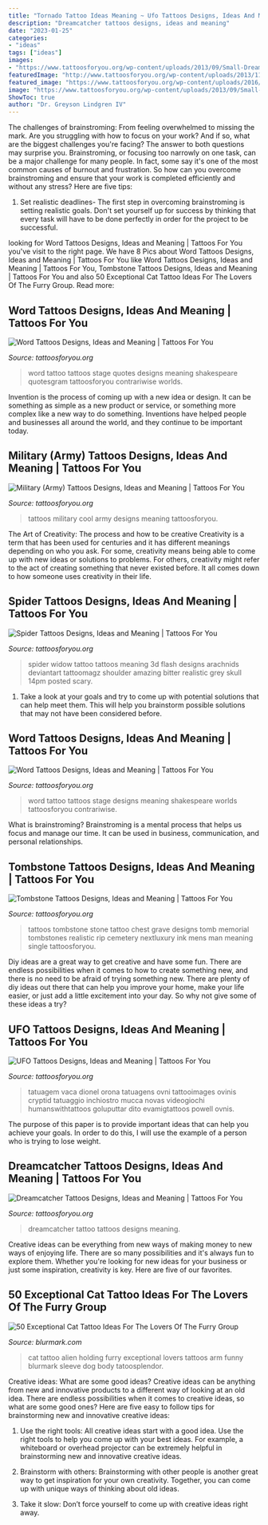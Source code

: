 ```yaml
---
title: "Tornado Tattoo Ideas Meaning ~ Ufo Tattoos Designs, Ideas And Meaning"
description: "Dreamcatcher tattoos designs, ideas and meaning"
date: "2023-01-25"
categories:
- "ideas"
tags: ["ideas"]
images:
- "https://www.tattoosforyou.org/wp-content/uploads/2013/09/Small-Dreamcatcher-Tattoo.jpg"
featuredImage: "http://www.tattoosforyou.org/wp-content/uploads/2013/11/Spider-Tattoo-Flash.jpg"
featured_image: "https://www.tattoosforyou.org/wp-content/uploads/2016/02/UFO-Tattoo-Sleeve.jpg"
image: "https://www.tattoosforyou.org/wp-content/uploads/2013/09/Small-Dreamcatcher-Tattoo.jpg"
ShowToc: true
author: "Dr. Greyson Lindgren IV"
---
```



The challenges of brainstroming: From feeling overwhelmed to missing the mark.
Are you struggling with how to focus on your work? And if so, what are the biggest challenges you're facing? The answer to both questions may surprise you. Brainstroming, or focusing too narrowly on one task, can be a major challenge for many people. In fact, some say it's one of the most common causes of burnout and frustration. 
So how can you overcome brainstroming and ensure that your work is completed efficiently and without any stress? Here are five tips: 

1. Set realistic deadlines- The first step in overcoming brainstroming is setting realistic goals. Don't set yourself up for success by thinking that every task will have to be done perfectly in order for the project to be successful.

	

		
looking for Word Tattoos Designs, Ideas and Meaning | Tattoos For You you've visit to the right page. We have 8 Pics about Word Tattoos Designs, Ideas and Meaning | Tattoos For You like Word Tattoos Designs, Ideas and Meaning | Tattoos For You, Tombstone Tattoos Designs, Ideas and Meaning | Tattoos For You and also 50 Exceptional Cat Tattoo Ideas For The Lovers Of The Furry Group. Read more:
		
    
## Word Tattoos Designs, Ideas And Meaning | Tattoos For You

<img loading=lazy src="http://www.tattoosforyou.org/wp-content/uploads/2013/09/Word-Tattoo.jpg" onerror="this.onerror=null;this.src='https://tse2.mm.bing.net/th?id=OIP.EEPehCY6HTJzhN2eJMO9oQHaJ4&amp;pid=15.1';" alt="Word Tattoos Designs, Ideas and Meaning | Tattoos For You">

_Source: tattoosforyou.org_

>word tattoo tattoos stage quotes designs meaning shakespeare quotesgram tattoosforyou contrariwise worlds. 

	

Invention is the process of coming up with a new idea or design. It can be something as simple as a new product or service, or something more complex like a new way to do something. Inventions have helped people and businesses all around the world, and they continue to be important today.

    
## Military (Army) Tattoos Designs, Ideas And Meaning | Tattoos For You

<img loading=lazy src="http://www.tattoosforyou.org/wp-content/uploads/2013/10/Cool-Military-Tattoos-767x1024.jpg" onerror="this.onerror=null;this.src='https://tse4.mm.bing.net/th?id=OIP.vYqAfy9oNgkNuFCnZrNHZAHaJ4&amp;pid=15.1';" alt="Military (Army) Tattoos Designs, Ideas and Meaning | Tattoos For You">

_Source: tattoosforyou.org_

>tattoos military cool army designs meaning tattoosforyou. 

	

The Art of Creativity: The process and how to be creative
Creativity is a term that has been used for centuries and it has different meanings depending on who you ask. For some, creativity means being able to come up with new ideas or solutions to problems. For others, creativity might refer to the act of creating something that never existed before. It all comes down to how someone uses creativity in their life.

    
## Spider Tattoos Designs, Ideas And Meaning | Tattoos For You

<img loading=lazy src="http://www.tattoosforyou.org/wp-content/uploads/2013/11/Spider-Tattoo-Flash.jpg" onerror="this.onerror=null;this.src='https://tse2.mm.bing.net/th?id=OIP._LczlDndpmLrzu9h0MaFLQHaJ4&amp;pid=15.1';" alt="Spider Tattoos Designs, Ideas and Meaning | Tattoos For You">

_Source: tattoosforyou.org_

>spider widow tattoo tattoos meaning 3d flash designs arachnids deviantart tattoomagz shoulder amazing bitter realistic grey skull 14pm posted scary. 

	

1. Take a look at your goals and try to come up with potential solutions that can help meet them. This will help you brainstorm possible solutions that may not have been considered before.

    
## Word Tattoos Designs, Ideas And Meaning | Tattoos For You

<img loading=lazy src="http://www.tattoosforyou.org/wp-content/uploads/2013/09/Word-Tattoo-768x1024.jpg" onerror="this.onerror=null;this.src='https://tse4.mm.bing.net/th?id=OIP.a9B56tqR48Ijfq0lV76OYgHaJ4&amp;pid=15.1';" alt="Word Tattoos Designs, Ideas and Meaning | Tattoos For You">

_Source: tattoosforyou.org_

>word tattoo tattoos stage designs meaning shakespeare worlds tattoosforyou contrariwise. 

	

What is brainstroming? Brainstroming is a mental process that helps us focus and manage our time. It can be used in business, communication, and personal relationships.

    
## Tombstone Tattoos Designs, Ideas And Meaning | Tattoos For You

<img loading=lazy src="https://www.tattoosforyou.org/wp-content/uploads/2016/11/Tombstones-Tattoos.jpg" onerror="this.onerror=null;this.src='https://tse1.mm.bing.net/th?id=OIP.ZR5eHCNZ5tkmwez9zuzbjQHaJ4&amp;pid=15.1';" alt="Tombstone Tattoos Designs, Ideas and Meaning | Tattoos For You">

_Source: tattoosforyou.org_

>tattoos tombstone stone tattoo chest grave designs tomb memorial tombstones realistic rip cemetery nextluxury ink mens man meaning single tattoosforyou. 

	

Diy ideas are a great way to get creative and have some fun. There are endless possibilities when it comes to how to create something new, and there is no need to be afraid of trying something new. There are plenty of diy ideas out there that can help you improve your home, make your life easier, or just add a little excitement into your day. So why not give some of these ideas a try?

    
## UFO Tattoos Designs, Ideas And Meaning | Tattoos For You

<img loading=lazy src="https://www.tattoosforyou.org/wp-content/uploads/2016/02/UFO-Tattoo-Sleeve.jpg" onerror="this.onerror=null;this.src='https://tse1.mm.bing.net/th?id=OIP.0ZoC1mJNX0wggCnrbvV4uAHaLE&amp;pid=15.1';" alt="UFO Tattoos Designs, Ideas and Meaning | Tattoos For You">

_Source: tattoosforyou.org_

>tatuagem vaca dionel orona tatuagens ovni tattooimages ovinis cryptid tatuaggio inchiostro mucca novas videogiochi humanswithtattoos goluputtar dito evamigtattoos powell ovnis. 

	

The purpose of this paper is to provide important ideas that can help you achieve your goals. In order to do this, I will use the example of a person who is trying to lose weight.

    
## Dreamcatcher Tattoos Designs, Ideas And Meaning | Tattoos For You

<img loading=lazy src="https://www.tattoosforyou.org/wp-content/uploads/2013/09/Small-Dreamcatcher-Tattoo.jpg" onerror="this.onerror=null;this.src='https://tse3.mm.bing.net/th?id=OIP.Q6AV3ULSeOHsuD5KJxDu1AHaLE&amp;pid=15.1';" alt="Dreamcatcher Tattoos Designs, Ideas and Meaning | Tattoos For You">

_Source: tattoosforyou.org_

>dreamcatcher tattoo tattoos designs meaning. 

	

Creative ideas can be everything from new ways of making money to new ways of enjoying life. There are so many possibilities and it's always fun to explore them. Whether you're looking for new ideas for your business or just some inspiration, creativity is key. Here are five of our favorites.

    
## 50 Exceptional Cat Tattoo Ideas For The Lovers Of The Furry Group

<img loading=lazy src="https://www.blurmark.com/wp-content/uploads/2017/06/Alien-Holding-Cat-Inked-On-Arm.jpg" onerror="this.onerror=null;this.src='https://tse1.mm.bing.net/th?id=OIP.AO8wZtFeM1hHnt1z_E-zoAHaJ4&amp;pid=15.1';" alt="50 Exceptional Cat Tattoo Ideas For The Lovers Of The Furry Group">

_Source: blurmark.com_

>cat tattoo alien holding furry exceptional lovers tattoos arm funny blurmark sleeve dog body tatoosplendor. 

	

Creative ideas: What are some good ideas?
Creative ideas can be anything from new and innovative products to a different way of looking at an old idea. There are endless possibilities when it comes to creative ideas, so what are some good ones? Here are five easy to follow tips for brainstorming new and innovative creative ideas:
1) Use the right tools: All creative ideas start with a good idea. Use the right tools to help you come up with your best ideas. For example, a whiteboard or overhead projector can be extremely helpful in brainstorming new and innovative creative ideas.

2) Brainstorm with others: Brainstorming with other people is another great way to get inspiration for your own creativity. Together, you can come up with unique ways of thinking about old ideas.

3) Take it slow: Don’t force yourself to come up with creative ideas right away.

